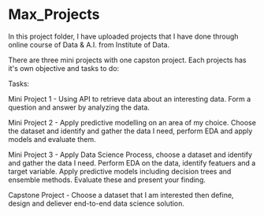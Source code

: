 # Max_Projects

In this project folder, I have uploaded projects that I have done through online course of Data & A.I. from Institute of Data.

There are three mini projects with one capston project. Each projects has it's own objective and tasks to do: 
 
 Tasks:
  
  Mini Project 1 - Using API to retrieve data about an interesting data. Form a question and answer by analyzing the data.
  
  Mini Project 2 - Apply predictive modelling on an area of my choice. Choose the dataset and identify and gather the data I need, perform EDA and apply models and evaluate them.
  
  Mini Project 3 - Apply Data Science Process, choose a dataset and identify and gather the data I need. Perform EDA on the data, identify featuers and a target variable. Apply predictive models including decision trees and ensemble methods. Evaluate these and present your finding.
  
  Capstone Project - Choose a dataset that I am interested then define, design and deliever end-to-end data science solution.
    
